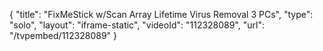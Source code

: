 {
    "title": "FixMeStick w\/Scan Array Lifetime Virus Removal  3 PCs",
    "type": "solo",
    "layout": "iframe-static",
    "videoId": "112328089",
    "url": "\/tvpembed\/112328089"
}